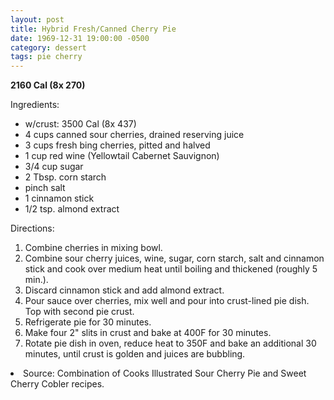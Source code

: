 ```yaml
---
layout: post
title: Hybrid Fresh/Canned Cherry Pie
date: 1969-12-31 19:00:00 -0500
category: dessert
tags: pie cherry
---
```

<b>2160 Cal (8x 270)</b>
<p>Ingredients:</p><ul>
<li>	w/crust: 3500 Cal (8x 437)</li>
<li>4 cups	canned sour cherries, drained reserving juice</li>
<li>3 cups	fresh bing cherries, pitted and halved</li>
<li>1 cup	red wine (Yellowtail Cabernet Sauvignon)</li>
<li>3/4 cup	sugar</li>
<li>2 Tbsp.	corn starch</li>
<li>pinch	salt</li>
<li>1	cinnamon stick</li>
<li>1/2 tsp.	almond extract</li>
</ul>
<p>Directions:</p>
<ol>
<li>Combine cherries in mixing bowl.</li>
<li>Combine sour cherry juices, wine, sugar, corn starch, salt and cinnamon stick and cook over medium heat until boiling and thickened (roughly 5 min.).</li>
<li>Discard cinnamon stick and add almond extract.</li>
<li>Pour sauce over cherries, mix well and pour into crust-lined pie dish.  Top with second pie crust.</li>
<li>Refrigerate pie for 30 minutes.</li>
<li>Make four 2" slits in crust and bake at 400F for 30 minutes.</li>
<li>Rotate pie dish in oven, reduce heat to 350F and bake an additional 30 minutes, until crust is golden and juices are bubbling.</li>
</ol>
<li>Source: Combination of Cooks Illustrated Sour Cherry Pie and Sweet Cherry Cobler recipes.  </li>
